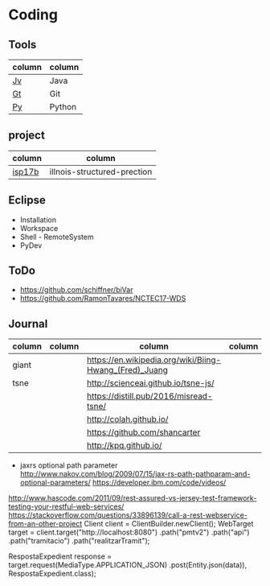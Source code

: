 
# Coding


## Tools

| column | column |
|--------|--------|
| [Jv](kXX/kJv) | Java |
| [Gt](kXX/kGt) | Git |
| [Py](kXX/kPy) | Python |

## project

| column | column |
|--------|--------|
| [isp17b](k2/wk18/wk18core/src/ml/sp17b) | illnois-structured-prection |


## Eclipse

* Installation
* Workspace
* Shell - RemoteSystem
* PyDev



## ToDo
* https://github.com/schiffner/biVar
* https://github.com/RamonTavares/NCTEC17-WDS


## Journal


| column | column | column | column |
|--------|--------|--------|--------|
| giant | | https://en.wikipedia.org/wiki/Biing-Hwang_(Fred)_Juang |
| tsne | | http://scienceai.github.io/tsne-js/ |
|      | | https://distill.pub/2016/misread-tsne/ |
| | | http://colah.github.io/ |
| | | https://github.com/shancarter |
| | | http://kpq.github.io/ |


* jaxrs
optional path parameter
http://www.nakov.com/blog/2009/07/15/jax-rs-path-pathparam-and-optional-parameters/
https://developer.ibm.com/code/videos/


http://www.hascode.com/2011/09/rest-assured-vs-jersey-test-framework-testing-your-restful-web-services/
https://stackoverflow.com/questions/33896139/call-a-rest-webservice-from-an-other-project
Client client = ClientBuilder.newClient();
WebTarget target = client.target("http://localhost:8080")
                         .path("pmtv2")
                         .path("api")
                         .path("tramitacio")
                         .path("realitzarTramit");

RespostaExpedient response = target.request(MediaType.APPLICATION_JSON)
                                   .post(Entity.json(data)), RespostaExpedient.class);
